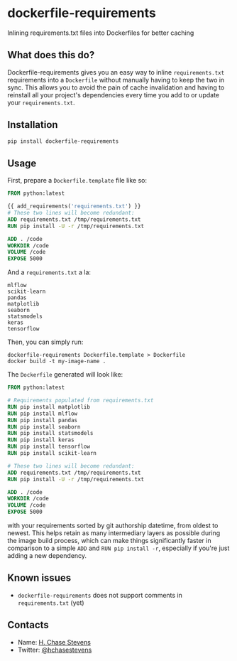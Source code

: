 # dockerfile-requirements
Inlining requirements.txt files into Dockerfiles for better caching

## What does this do?
Dockerfile-requirements gives you an easy way to inline `requirements.txt` requirements into a `Dockerfile` without manually having to keep the two in sync. This allows you to avoid the pain of cache invalidation and having to reinstall all your project's dependencies every time you add to or update your `requirements.txt`.

## Installation
```bash
pip install dockerfile-requirements
```

## Usage
<!-- First, prepare a `Dockerfile` like so: -->
First, prepare a `Dockerfile.template` file like so:

```dockerfile
FROM python:latest

{{ add_requirements('requirements.txt') }}
# These two lines will become redundant:
ADD requirements.txt /tmp/requirements.txt
RUN pip install -U -r /tmp/requirements.txt

ADD . /code
WORKDIR /code
VOLUME /code
EXPOSE 5000
```

And a `requirements.txt` a la:
```
mlflow
scikit-learn
pandas
matplotlib
seaborn
statsmodels
keras
tensorflow
```


Then, you can simply run:
<!--
```bash
docker build -t my-image-name -f <(dockerfile-requirements Dockerfile) .
```

Or, if you prefer, name the `Dockerfile` above as `Dockerfile.template`, and execute:
-->
```
dockerfile-requirements Dockerfile.template > Dockerfile
docker build -t my-image-name .
```

The `Dockerfile` generated will look like:
```dockerfile
FROM python:latest

# Requirements populated from requirements.txt
RUN pip install matplotlib
RUN pip install mlflow
RUN pip install pandas
RUN pip install seaborn
RUN pip install statsmodels
RUN pip install keras
RUN pip install tensorflow
RUN pip install scikit-learn

# These two lines will become redundant:
ADD requirements.txt /tmp/requirements.txt
RUN pip install -U -r /tmp/requirements.txt

ADD . /code
WORKDIR /code
VOLUME /code
EXPOSE 5000
```

with your requirements sorted by git authorship datetime, from oldest to newest. This helps retain as many intermediary layers as possible during the image build process, which can make things significantly faster in comparison to a simple `ADD` and `RUN pip install -r`, especially if you're just adding a new dependency.

## Known issues
- `dockerfile-requirements` does not support comments in `requirements.txt` (yet)

## Contacts

* Name: [H. Chase Stevens](http://www.chasestevens.com)
* Twitter: [@hchasestevens](https://twitter.com/hchasestevens)

